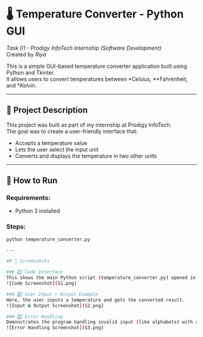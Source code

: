 # 🌡️ Temperature Converter - Python GUI

*Task 01 - Prodigy InfoTech Internship (Software Development)*  
Created by *Riya*

This is a simple GUI-based temperature converter application built using Python and Tkinter.  
It allows users to convert temperatures between *Celsius, **Fahrenheit, and **Kelvin*.

---

## 📌 Project Description

This project was built as part of my internship at Prodigy InfoTech.  
The goal was to create a user-friendly interface that:
- Accepts a temperature value
- Lets the user select the input unit
- Converts and displays the temperature in two other units

---

## 🚀 How to Run

### Requirements:
- Python 3 installed

### Steps:
```bash
python temperature_converter.py

---

## 📸 Screenshots

### 1️⃣ Code Interface
This shows the main Python script (temperature_converter.py) opened in VS Code.
![Code Screenshot](S1.png)

### 2️⃣ User Input + Output Example
Here, the user inputs a temperature and gets the converted result.
![Input & Output Screenshot](S2.png)

### 3️⃣ Error Handling
Demonstrates the program handling invalid input (like alphabets) with an error message.
![Error Handling Screenshot](S3.png)
